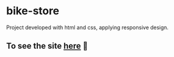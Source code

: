 # bike-store

Project developed with html and css, applying responsive design.

## To see the site [here](https://bikestoresite.netlify.app/) 🚀